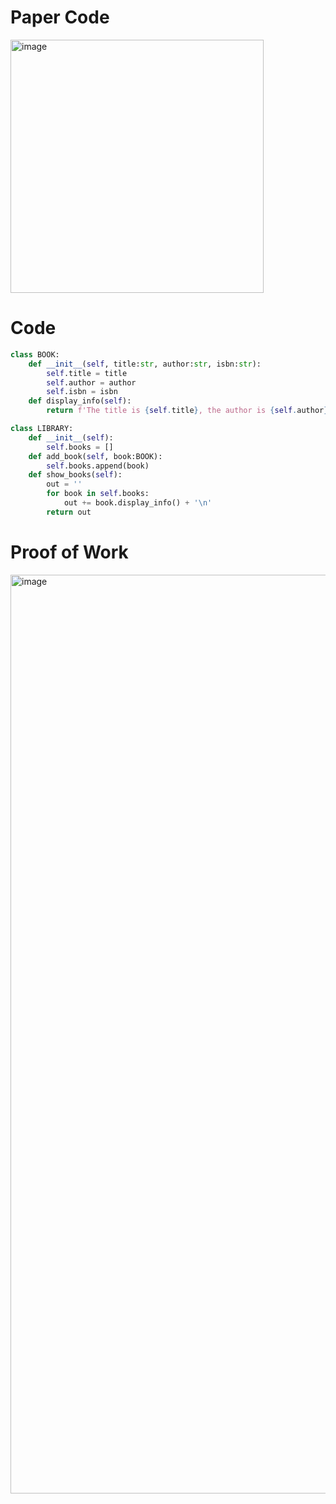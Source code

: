 # Paper Code
<img width="405" alt="image" src="https://github.com/user-attachments/assets/a8edb105-b9e0-4e66-8979-7e924af29370" />

# Code
```.py
class BOOK:
    def __init__(self, title:str, author:str, isbn:str):
        self.title = title
        self.author = author
        self.isbn = isbn
    def display_info(self):
        return f'The title is {self.title}, the author is {self.author}, and the isbn is {self.isbn}'

class LIBRARY:
    def __init__(self):
        self.books = []
    def add_book(self, book:BOOK):
        self.books.append(book)
    def show_books(self):
        out = ''
        for book in self.books:
            out += book.display_info() + '\n'
        return out
```

# Proof of Work
<img width="1470" alt="image" src="https://github.com/user-attachments/assets/d77372a3-6dd5-4107-98f4-e346731246d9" />
